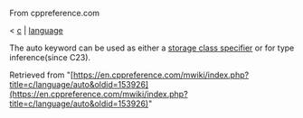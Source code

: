 From cppreference.com

< [c](../../c.html "c")‎ | [language](../language.html "c/language")

The auto keyword can be used as either a [storage class specifier](storage_class_specifiers.html "c/language/storage duration") or for type inference(since C23). 

Retrieved from "[https://en.cppreference.com/mwiki/index.php?title=c/language/auto&oldid=153926](https://en.cppreference.com/mwiki/index.php?title=c/language/auto&oldid=153926)" 
